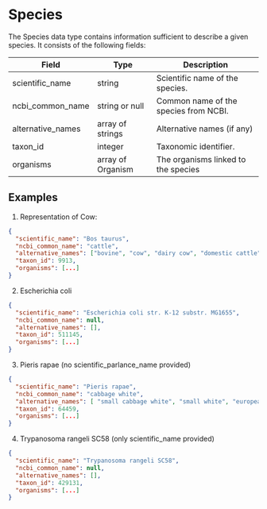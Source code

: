 # Species

The Species data type contains information sufficient to describe a given species. It consists of the following fields:

| Field                     | Type                  | Description                               | 
|---------------------------|-----------------------|-------------------------------------------|
| scientific_name           | string                | Scientific name of the species.           
| ncbi_common_name          | string or null        | Common name of the species from NCBI.        
| alternative_names         | array of strings      | Alternative names (if any)                 
| taxon_id                  | integer               | Taxonomic identifier. 
| organisms                 | array of Organism     | The organisms linked to the species


## Examples

1. Representation of Cow:

```json
{
  "scientific_name": "Bos taurus",
  "ncbi_common_name": "cattle",
  "alternative_names": ["bovine", "cow", "dairy cow", "domestic cattle", "domestic cow"],
  "taxon_id": 9913,
  "organisms": [...]
}
```

2. Escherichia coli

```json
{
  "scientific_name": "Escherichia coli str. K-12 substr. MG1655",
  "ncbi_common_name": null, 
  "alternative_names": [],
  "taxon_id": 511145,
  "organisms": [...]
}
```

3. Pieris rapae (no scientific_parlance_name provided)
```json
{
  "scientific_name": "Pieris rapae",
  "ncbi_common_name": "cabbage white",
  "alternative_names": [ "small cabbage white", "small white", "european cabbage white"],
  "taxon_id": 64459,
  "organisms": [...]
}
```

4. Trypanosoma rangeli SC58 (only scientific_name provided)
```json
{
  "scientific_name": "Trypanosoma rangeli SC58",
  "ncbi_common_name": null,
  "alternative_names": [],
  "taxon_id": 429131,
  "organisms": [...]
}
```

